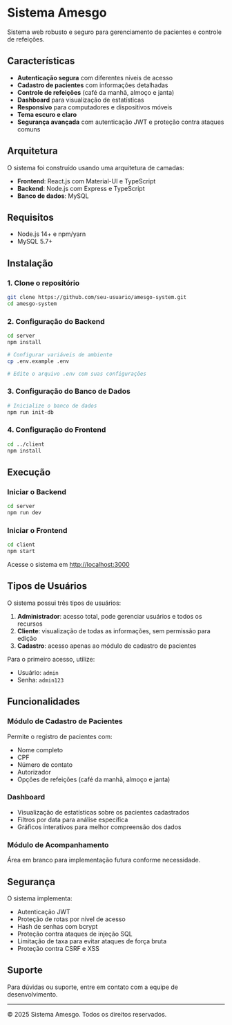 # Sistema Amesgo

Sistema web robusto e seguro para gerenciamento de pacientes e controle de refeições.

## Características

- **Autenticação segura** com diferentes níveis de acesso
- **Cadastro de pacientes** com informações detalhadas
- **Controle de refeições** (café da manhã, almoço e janta)
- **Dashboard** para visualização de estatísticas
- **Responsivo** para computadores e dispositivos móveis
- **Tema escuro e claro**
- **Segurança avançada** com autenticação JWT e proteção contra ataques comuns

## Arquitetura

O sistema foi construído usando uma arquitetura de camadas:

- **Frontend**: React.js com Material-UI e TypeScript
- **Backend**: Node.js com Express e TypeScript
- **Banco de dados**: MySQL

## Requisitos

- Node.js 14+ e npm/yarn
- MySQL 5.7+

## Instalação

### 1. Clone o repositório

```bash
git clone https://github.com/seu-usuario/amesgo-system.git
cd amesgo-system
```

### 2. Configuração do Backend

```bash
cd server
npm install

# Configurar variáveis de ambiente
cp .env.example .env

# Edite o arquivo .env com suas configurações
```

### 3. Configuração do Banco de Dados

```bash
# Inicialize o banco de dados
npm run init-db
```

### 4. Configuração do Frontend

```bash
cd ../client
npm install
```

## Execução

### Iniciar o Backend

```bash
cd server
npm run dev
```

### Iniciar o Frontend

```bash
cd client
npm start
```

Acesse o sistema em [http://localhost:3000](http://localhost:3000)

## Tipos de Usuários

O sistema possui três tipos de usuários:

1. **Administrador**: acesso total, pode gerenciar usuários e todos os recursos
2. **Cliente**: visualização de todas as informações, sem permissão para edição
3. **Cadastro**: acesso apenas ao módulo de cadastro de pacientes

Para o primeiro acesso, utilize:
- Usuário: `admin`
- Senha: `admin123`

## Funcionalidades

### Módulo de Cadastro de Pacientes

Permite o registro de pacientes com:

- Nome completo
- CPF
- Número de contato
- Autorizador
- Opções de refeições (café da manhã, almoço e janta)

### Dashboard

- Visualização de estatísticas sobre os pacientes cadastrados
- Filtros por data para análise específica
- Gráficos interativos para melhor compreensão dos dados

### Módulo de Acompanhamento

Área em branco para implementação futura conforme necessidade.

## Segurança

O sistema implementa:

- Autenticação JWT
- Proteção de rotas por nível de acesso
- Hash de senhas com bcrypt
- Proteção contra ataques de injeção SQL
- Limitação de taxa para evitar ataques de força bruta
- Proteção contra CSRF e XSS

## Suporte

Para dúvidas ou suporte, entre em contato com a equipe de desenvolvimento.

---

© 2025 Sistema Amesgo. Todos os direitos reservados. 